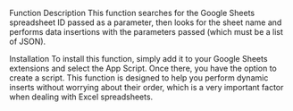 Function Description
This function searches for the Google Sheets spreadsheet ID passed as a parameter, then looks for the sheet name and performs data insertions with the parameters passed (which must be a list of JSON).

Installation
To install this function, simply add it to your Google Sheets extensions and select the App Script. Once there, you have the option to create a script. This function is designed to help you perform dynamic inserts without worrying about their order, which is a very important factor when dealing with Excel spreadsheets.
